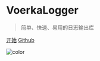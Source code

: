 <!-- ![logo](_media/icon.svg) -->

# VoerkaLogger

> 简单、快速、易用的日志输出库

[开始](./readme.md)
[Github](https://github.com/zhangfisher/voerkalogger)

![color](#f0f0f0)
